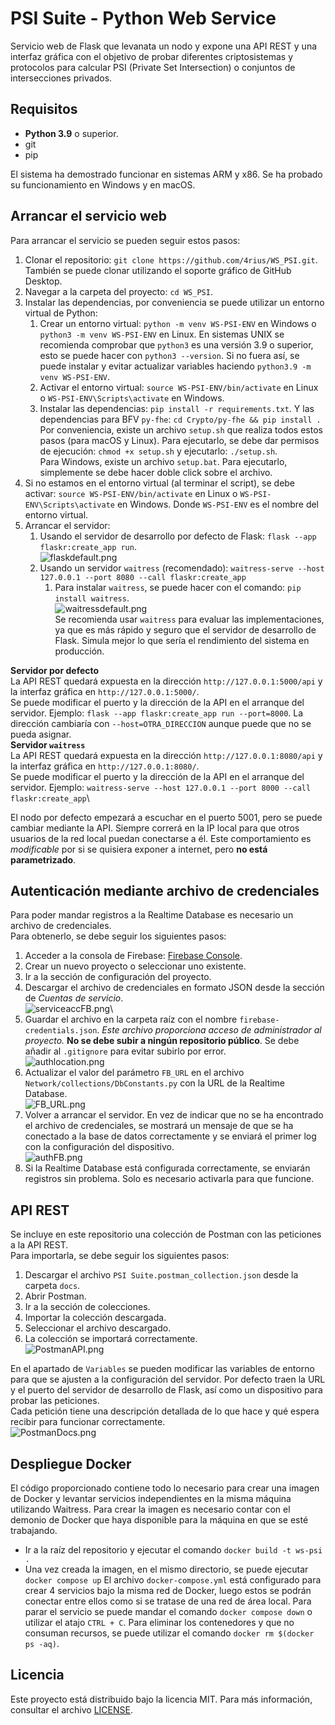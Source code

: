 # PSI Suite - Python Web Service
Servicio web de Flask que levanata un nodo y expone una API REST y una interfaz gráfica con el objetivo de probar diferentes criptosistemas y protocolos para calcular PSI (Private Set Intersection) o conjuntos de intersecciones privados.

## Requisitos
* **Python 3.9** o superior.
* git
* pip

El sistema ha demostrado funcionar en sistemas ARM y x86. Se ha probado su funcionamiento en Windows y en macOS.

## Arrancar el servicio web

Para arrancar el servicio se pueden seguir estos pasos:

1. Clonar el repositorio: `git clone https://github.com/4rius/WS_PSI.git`. También se puede clonar utilizando el soporte gráfico de GitHub Desktop.
2. Navegar a la carpeta del proyecto: `cd WS_PSI`.
3. Instalar las dependencias, por conveniencia se puede utilizar un entorno virtual de Python:
    1. Crear un entorno virtual: `python -m venv WS-PSI-ENV` en Windows o `python3 -m venv WS-PSI-ENV` en Linux. En sistemas UNIX se recomienda comprobar que `python3` es una versión 3.9 o superior, esto se puede hacer con `python3 --version`. Si no fuera así, se puede instalar y evitar actualizar variables haciendo `python3.9 -m venv WS-PSI-ENV`.
    2. Activar el entorno virtual: `source WS-PSI-ENV/bin/activate` en Linux o `WS-PSI-ENV\Scripts\activate` en Windows.
    3. Instalar las dependencias: `pip install -r requirements.txt`. Y las dependencias para BFV `py-fhe`: `cd Crypto/py-fhe && pip install .` \
Por conveniencia, existe un archivo `setup.sh` que realiza todos estos pasos (para macOS y Linux). Para ejecutarlo, se debe dar permisos de ejecución: `chmod +x setup.sh` y ejecutarlo: `./setup.sh`.\
Para Windows, existe un archivo `setup.bat`. Para ejecutarlo, simplemente se debe hacer doble click sobre el archivo.
4. Si no estamos en el entorno virtual (al terminar el script), se debe activar: `source WS-PSI-ENV/bin/activate` en Linux o `WS-PSI-ENV\Scripts\activate` en Windows. Donde `WS-PSI-ENV` es el nombre del entorno virtual.
5. Arrancar el servidor:
   1. Usando el servidor de desarrollo por defecto de Flask: `flask --app flaskr:create_app run`.\
![flaskdefault.png](docs/flaskdefault.png)
   2. Usando un servidor `waitress` (recomendado): `waitress-serve --host 127.0.0.1 --port 8080 --call flaskr:create_app`
      1. Para instalar `waitress`, se puede hacer con el comando: `pip install waitress`.\
![waitressdefault.png](docs/waitressdefault.png) \
Se recomienda usar `waitress` para evaluar las implementaciones, ya que es más rápido y seguro que el servidor de desarrollo de Flask. Simula mejor lo que sería el rendimiento del sistema en producción.

**Servidor por defecto**\
La API REST quedará expuesta en la dirección `http://127.0.0.1:5000/api` y la interfaz gráfica en `http://127.0.0.1:5000/`. \
Se puede modificar el puerto y la dirección de la API en el arranque del servidor. Ejemplo: `flask --app flaskr:create_app run --port=8000`. La dirección cambiaría con `--host=OTRA_DIRECCION` aunque puede que no se pueda asignar.\
**Servidor `waitress`**\
La API REST quedará expuesta en la dirección `http://127.0.0.1:8080/api` y la interfaz gráfica en `http://127.0.0.1:8080/`. \
Se puede modificar el puerto y la dirección de la API en el arranque del servidor. Ejemplo: `waitress-serve --host 127.0.0.1 --port 8000 --call flaskr:create_app`\

El nodo por defecto empezará a escuchar en el puerto 5001, pero se puede cambiar mediante la API. Siempre correrá en la IP local para que otros usuarios de la red local puedan conectarse a él. Este comportamiento es *modificable* por si se quisiera exponer a internet, pero **no está parametrizado**.

## Autenticación mediante archivo de credenciales

Para poder mandar registros a la Realtime Database es necesario un archivo de credenciales.\
Para obtenerlo, se debe seguir los siguientes pasos:
1. Acceder a la consola de Firebase: [Firebase Console](https://console.firebase.google.com/).
2. Crear un nuevo proyecto o seleccionar uno existente.
3. Ir a la sección de configuración del proyecto.
4. Descargar el archivo de credenciales en formato JSON desde la sección de *Cuentas de servicio*.\
![serviceaccFB.png](docs/serviceaccFB.png)\
5. Guardar el archivo en la carpeta raíz con el nombre `firebase-credentials.json`. *Este archivo proporciona acceso de administrador al proyecto.* **No se debe subir a ningún repositorio público**. Se debe añadir al `.gitignore` para evitar subirlo por error. \
![authlocation.png](docs/authlocation.png)
6. Actualizar el valor del parámetro `FB_URL` en el archivo `Network/collections/DbConstants.py` con la URL de la Realtime Database.\
![FB_URL.png](docs/FB_URL.png)
7. Volver a arrancar el servidor. En vez de indicar que no se ha encontrado el archivo de credenciales, se mostrará un mensaje de que se ha conectado a la base de datos correctamente y se enviará el primer log con la configuración del dispositivo.\
![authFB.png](docs/authFB.png)
8. Si la Realtime Database está configurada correctamente, se enviarán registros sin problema. Solo es necesario activarla para que funcione.

## API REST

Se incluye en este repositorio una colección de Postman con las peticiones a la API REST.\
Para importarla, se debe seguir los siguientes pasos:
1. Descargar el archivo `PSI Suite.postman_collection.json` desde la carpeta `docs`.
2. Abrir Postman.
3. Ir a la sección de colecciones.
4. Importar la colección descargada.
5. Seleccionar el archivo descargado.
6. La colección se importará correctamente.\
![PostmanAPI.png](docs/PostmanAPI.png)

En el apartado de `Variables` se pueden modificar las variables de entorno para que se ajusten a la configuración del servidor. Por defecto traen la URL y el puerto del servidor de desarrollo de Flask, así como un dispositivo para probar las peticiones. \
Cada petición tiene una descripción detallada de lo que hace y qué espera recibir para funcionar correctamente. \
![PostmanDocs.png](docs/PostmanDocs.png)

## Despliegue Docker
El código proporcionado contiene todo lo necesario para crear una imagen de Docker y levantar servicios independientes en la misma máquina utilizando Waitress.
Para crear la imagen es necesario contar con el demonio de Docker que haya disponible para la máquina en que se esté trabajando.
- Ir a la raíz del repositorio y ejecutar el comando `docker build -t ws-psi .`
-  Una vez creada la imagen, en el mismo directorio, se puede ejecutar `docker compose up`
El archivo `docker-compose.yml` está configurado para crear 4 servicios bajo la misma red de Docker, luego estos se podrán conectar entre ellos como si se tratase de una red de área local.
Para parar el servicio se puede mandar el comando `docker compose down` o utilizar el atajo `CTRL + C`.
Para eliminar los contenedores y que no consuman recursos, se puede utilizar el comando `docker rm $(docker ps -aq)`.

## Licencia
Este proyecto está distribuido bajo la licencia MIT. Para más información, consultar el archivo [LICENSE](LICENSE).
